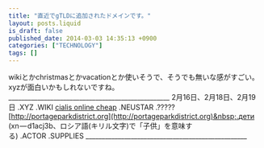 ```yaml
---
title: "直近でgTLDに追加されたドメインです。"
layout: posts.liquid
is_draft: false
published_date: 2014-03-03 14:35:13 +0900
categories: ["TECHNOLOGY"]
tags: []
---
```


wikiとかchristmasとかvacationとか使いそうで、そうでも無いな感がすごい。 xyzが面白いかもしれないですね。 \_\_\_\_\_\_\_\_\_\_\_\_\_\_\_\_\_\_\_\_\_\_\_\_\_\_\_\_\_\_\_\_\_\_\_\_\_\_\_\_\_\_\_\_\_\_\_\_\_\_ 2月16日、2月18日、2月19日&nbsp;.XYZ&nbsp;.WIKI [cialis online cheap](http://starrgennett.org/online/)&nbsp;.NEUSTAR&nbsp;.????? [http://portageparkdistrict.org](http://portageparkdistrict.org)&nbsp;.дети (xn — d1acj3b、ロシア語(キリル文字)で「子供」を意味する)&nbsp;.ACTOR&nbsp;.SUPPLIES \_\_\_\_\_\_\_\_\_\_\_\_\_\_\_\_\_\_\_\_\_\_\_\_\_\_\_\_\_\_\_\_\_\_\_\_\_\_\_\_\_\_\_\_\_\_\_\_\_\_


